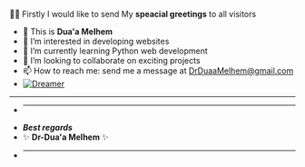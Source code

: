 👋👋 Firstly I would like to send My **speacial greetings** to all visitors 
- 👋 This is **Dua'a Melhem**
- 👀 I’m interested in developing websites
- 🌱 I’m currently learning Python web development
- 💞️ I’m looking to collaborate on exciting projects
- 📫 How to reach me: send me a message at DrDuaaMelhem@gmail.com   
-   [![Dreamer](https://img.youtube.com/vi/IwzkfMmNMpM/0.jpg)](https://www.youtube.com/watch?v=IwzkfMmNMpM)
-   -----------------
-   *****************
-   ***Best regards***
-    ✨ **Dr-Dua'a Melhem** ✨
-    ******
<!---
doaamelhem96/doaamelhem96 is a ✨ special ✨ repository because its `README.md` (this file) appears on your GitHub profile.
You can click the Preview link to take a look at your changes.
--->

